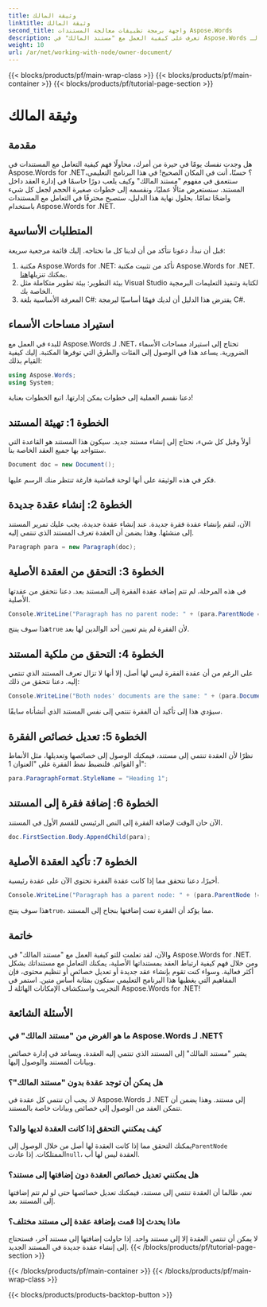 ```yaml
---
title: وثيقة المالك
linktitle: وثيقة المالك
second_title: واجهة برمجة تطبيقات معالجة المستندات Aspose.Words
description: تعرف على كيفية العمل مع "مستند المالك" في Aspose.Words لـ .NET. يغطي هذا الدليل خطوة بخطوة إنشاء العقد ومعالجتها داخل مستند.
weight: 10
url: /ar/net/working-with-node/owner-document/
---
```


{{< blocks/products/pf/main-wrap-class >}}
{{< blocks/products/pf/main-container >}}
{{< blocks/products/pf/tutorial-page-section >}}

# وثيقة المالك

## مقدمة

هل وجدت نفسك يومًا في حيرة من أمرك، محاولًا فهم كيفية التعامل مع المستندات في Aspose.Words for .NET؟ حسنًا، أنت في المكان الصحيح! في هذا البرنامج التعليمي، سنتعمق في مفهوم "مستند المالك" وكيف يلعب دورًا حاسمًا في إدارة العقد داخل المستند. سنستعرض مثالًا عمليًا، ونقسمه إلى خطوات صغيرة الحجم لجعل كل شيء واضحًا تمامًا. بحلول نهاية هذا الدليل، ستصبح محترفًا في التعامل مع المستندات باستخدام Aspose.Words for .NET.

## المتطلبات الأساسية

قبل أن نبدأ، دعونا نتأكد من أن لدينا كل ما نحتاجه. إليك قائمة مرجعية سريعة:

1.  مكتبة Aspose.Words for .NET: تأكد من تثبيت مكتبة Aspose.Words for .NET. يمكنك تنزيلها[هنا](https://releases.aspose.com/words/net/).
2. بيئة التطوير: بيئة تطوير متكاملة مثل Visual Studio لكتابة وتنفيذ التعليمات البرمجية الخاصة بك.
3. المعرفة الأساسية بلغة C#: يفترض هذا الدليل أن لديك فهمًا أساسيًا لبرمجة C#.

## استيراد مساحات الأسماء

للبدء في العمل مع Aspose.Words لـ .NET، تحتاج إلى استيراد مساحات الأسماء الضرورية. يساعد هذا في الوصول إلى الفئات والطرق التي توفرها المكتبة. إليك كيفية القيام بذلك:

```csharp
using Aspose.Words;
using System;
```

دعنا نقسم العملية إلى خطوات يمكن إدارتها. اتبع الخطوات بعناية!

## الخطوة 1: تهيئة المستند

أولاً وقبل كل شيء، نحتاج إلى إنشاء مستند جديد. سيكون هذا المستند هو القاعدة التي ستتواجد بها جميع العقد الخاصة بنا.

```csharp
Document doc = new Document();
```

فكر في هذه الوثيقة على أنها لوحة قماشية فارغة تنتظر منك الرسم عليها.

## الخطوة 2: إنشاء عقدة جديدة

الآن، لنقم بإنشاء عقدة فقرة جديدة. عند إنشاء عقدة جديدة، يجب عليك تمرير المستند إلى منشئها. وهذا يضمن أن العقدة تعرف المستند الذي تنتمي إليه.

```csharp
Paragraph para = new Paragraph(doc);
```

## الخطوة 3: التحقق من العقدة الأصلية

في هذه المرحلة، لم تتم إضافة عقدة الفقرة إلى المستند بعد. دعنا نتحقق من عقدتها الأصلية.

```csharp
Console.WriteLine("Paragraph has no parent node: " + (para.ParentNode == null));
```

 هذا سوف ينتج`true` لأن الفقرة لم يتم تعيين أحد الوالدين لها بعد.

## الخطوة 4: التحقق من ملكية المستند

على الرغم من أن عقدة الفقرة ليس لها أصل، إلا أنها لا تزال تعرف المستند الذي تنتمي إليه. دعنا نتحقق من ذلك:

```csharp
Console.WriteLine("Both nodes' documents are the same: " + (para.Document == doc));
```

سيؤدي هذا إلى تأكيد أن الفقرة تنتمي إلى نفس المستند الذي أنشأناه سابقًا.

## الخطوة 5: تعديل خصائص الفقرة

نظرًا لأن العقدة تنتمي إلى مستند، فيمكنك الوصول إلى خصائصها وتعديلها، مثل الأنماط أو القوائم. فلنضبط نمط الفقرة على "العنوان 1":

```csharp
para.ParagraphFormat.StyleName = "Heading 1";
```

## الخطوة 6: إضافة فقرة إلى المستند

الآن حان الوقت لإضافة الفقرة إلى النص الرئيسي للقسم الأول في المستند.

```csharp
doc.FirstSection.Body.AppendChild(para);
```

## الخطوة 7: تأكيد العقدة الأصلية

أخيرًا، دعنا نتحقق مما إذا كانت عقدة الفقرة تحتوي الآن على عقدة رئيسية.

```csharp
Console.WriteLine("Paragraph has a parent node: " + (para.ParentNode != null));
```

 هذا سوف ينتج`true`، مما يؤكد أن الفقرة تمت إضافتها بنجاح إلى المستند.

## خاتمة

والآن، لقد تعلمت للتو كيفية العمل مع "مستند المالك" في Aspose.Words for .NET. ومن خلال فهم كيفية ارتباط العقد بمستنداتها الأصلية، يمكنك التعامل مع مستنداتك بشكل أكثر فعالية. وسواء كنت تقوم بإنشاء عقد جديدة أو تعديل خصائص أو تنظيم محتوى، فإن المفاهيم التي يغطيها هذا البرنامج التعليمي ستكون بمثابة أساس متين. استمر في التجريب واستكشاف الإمكانات الهائلة لـ Aspose.Words for .NET!

## الأسئلة الشائعة

### ما هو الغرض من "مستند المالك" في Aspose.Words لـ .NET؟  
يشير "مستند المالك" إلى المستند الذي تنتمي إليه العقدة. ويساعد في إدارة خصائص وبيانات المستند والوصول إليها.

### هل يمكن أن توجد عقدة بدون "مستند المالك"؟  
لا، يجب أن تنتمي كل عقدة في Aspose.Words لـ .NET إلى مستند. وهذا يضمن أن تتمكن العقد من الوصول إلى خصائص وبيانات خاصة بالمستند.

### كيف يمكنني التحقق إذا كانت العقدة لديها والد؟  
يمكنك التحقق مما إذا كانت العقدة لها أصل من خلال الوصول إلى`ParentNode` الممتلكات. إذا عادت`null`، العقدة ليس لها أب.

### هل يمكنني تعديل خصائص العقدة دون إضافتها إلى مستند؟  
نعم، طالما أن العقدة تنتمي إلى مستند، فيمكنك تعديل خصائصها حتى لو لم تتم إضافتها إلى المستند بعد.

### ماذا يحدث إذا قمت بإضافة عقدة إلى مستند مختلف؟  
لا يمكن أن تنتمي العقدة إلا إلى مستند واحد. إذا حاولت إضافتها إلى مستند آخر، فستحتاج إلى إنشاء عقدة جديدة في المستند الجديد.
{{< /blocks/products/pf/tutorial-page-section >}}

{{< /blocks/products/pf/main-container >}}
{{< /blocks/products/pf/main-wrap-class >}}

{{< blocks/products/products-backtop-button >}}

